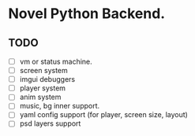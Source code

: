 # Novel Python Backend.

## TODO
- [ ] vm or status machine.
- [ ] screen system
- [ ] imgui debuggers
- [ ] player system
- [ ] anim system
- [ ] music, bg inner support.
- [ ] yaml config support (for player, screen size, layout)
- [ ] psd layers support